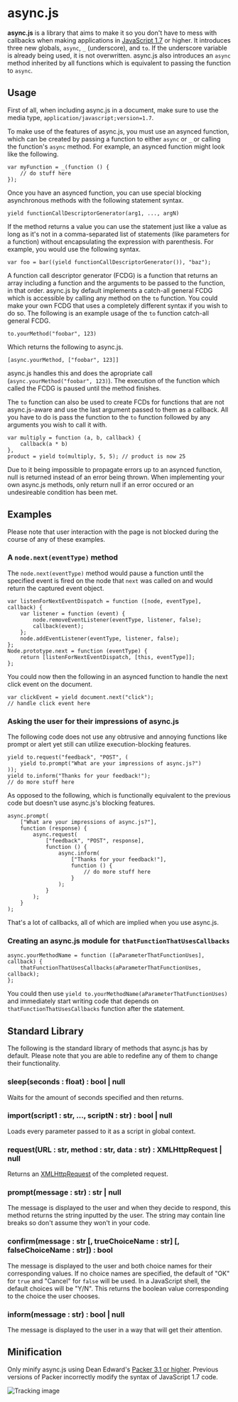 async.js
========


**async.js** is a library that aims to make it so you don't have to mess with callbacks
when making applications in [JavaScript 1.7][1] or higher. It introduces three new
globals, `async`, `_` (underscore), and `to`. If the underscore variable is already being
used, it is not overwritten. async.js also introduces an `async` method inherited by all
functions which is equivalent to passing the function to `async`.


Usage
-----

First of all, when including async.js in a document, make sure to use the media type,
`application/javascript;version=1.7`.

To make use of the features of async.js, you must use an asynced function,
which can be created by passing a function to either `async` or `_` or calling the
function's `async` method. For example, an asynced function might look like the following.

    var myFunction = _(function () {
        // do stuff here
    });

Once you have an asynced function, you can use special blocking asynchronous methods with
the following statement syntax.

    yield functionCallDescriptorGenerator(arg1, ..., argN)

If the method returns a value you can use the statement just like a value as long as it's
not in a comma-separated list of statements (like parameters for a function) without
encapsulating the expression with parenthesis. For example, you would use the following
syntax.

    var foo = bar((yield functionCallDescriptorGenerator()), "baz");

A function call descriptor generator (FCDG) is a function that returns an array including
a function and the arguments to be passed to the function, in that order. async.js by
default implements a catch-all general FCDG which is accessible by calling any method on
the `to` function. You could make your own FCDG that uses a completely different syntax
if you wish to do so. The following is an example usage of the `to` function
catch-all general FCDG.

    to.yourMethod("foobar", 123)

Which returns the following to async.js.

    [async.yourMethod, ["foobar", 123]]

async.js handles this and does the apropriate call
(`async.yourMethod("foobar", 123)`). The execution of the function which called the
FCDG is paused until the method finishes.

The `to` function can also be used to create FCDs for functions that are not
async.js-aware and use the last argument passed to them as a callback. All you have to do
is pass the function to the `to` function followed by any arguments you wish to call it
with.

    var multiply = function (a, b, callback) {
        callback(a * b)
    },
    product = yield to(multiply, 5, 5); // product is now 25

Due to it being impossible to propagate errors up to an asynced function, null is returned
instead of an error being thrown. When implementing your own async.js methods, only return
null if an error occured or an undesireable condition has been met.


Examples
--------

Please note that user interaction with the page is not blocked during the course of any
of these examples.


### A `node.next(eventType)` method

The `node.next(eventType)` method would pause a function until the specified event is
fired on the node that `next` was called on and would return the captured event object.

    var listenForNextEventDispatch = function ([node, eventType], callback) {
        var listener = function (event) {
            node.removeEventListener(eventType, listener, false);
            callback(event);
        };
        node.addEventListener(eventType, listener, false);
    };
    Node.prototype.next = function (eventType) {
        return [listenForNextEventDispatch, [this, eventType]];
    };

You could now then the following in an asynced function to handle the next click event
on the document.

    var clickEvent = yield document.next("click");
    // handle click event here


### Asking the user for their impressions of async.js

The following code does not use any obtrusive and annoying functions like prompt or
alert yet still can utilize execution-blocking features.

    yield to.request("feedback", "POST", (
        yield to.prompt("What are your impressions of async.js?")
    ));
    yield to.inform("Thanks for your feedback!");
    // do more stuff here

As opposed to the following, which is functionally equivalent to the previous code but
doesn't use async.js's blocking features.

    async.prompt(
        ["What are your impressions of async.js?"],
        function (response) {
            async.request(
                ["feedback", "POST", response],
                function () {
                    async.inform(
                        ["Thanks for your feedback!"],
                        function () {
                            // do more stuff here
                        }
                    );
                }
            );
        }
    );

That's a lot of callbacks, all of which are implied when you use async.js.


### Creating an async.js module for `thatFunctionThatUsesCallbacks`

    async.yourMethodName = function ([aParameterThatFunctionUses], callback) {
	    thatFunctionThatUsesCallbacks(aParameterThatFunctionUses, callback);
    };

You could then use `yield to.yourMethodName(aParameterThatFunctionUses)` and immediately
start writing code that depends on `thatFunctionThatUsesCallbacks` function after the
statement.


Standard Library
----------------

The following is the standard library of methods that async.js has by default.
Please note that you are able to redefine any of them to change their functionality.


### sleep(seconds : float) : bool | null

Waits for the amount of seconds specified and then returns.


### import(script1 : str, ..., scriptN : str) : bool | null

Loads every parameter passed to it as a script in global context.


### request(URL : str, method : str, data : str) : XMLHttpRequest | null

Returns an [XMLHttpRequest][2] of the completed request.


### prompt(message : str) : str | null

The message is displayed to the user and when they decide to respond, this
method returns the string inputted by the user. The string may contain line breaks so
don't assume they won't in your code.


### confirm(message : str [, trueChoiceName : str] [, falseChoiceName : str]) : bool

The message is displayed to the user and both choice names for their corresponding values.
If no choice names are specified, the default of "OK" for `true` and "Cancel" for `false`
will be used. In a JavaScript shell, the default choices will be "Y/N". This
returns the boolean value corresponding to the choice the user chooses.

### inform(message : str) : bool | null

The message is displayed to the user in a way that will get their attention.


Minification
------------

Only minify async.js using Dean Edward's [Packer 3.1 or higher][3]. Previous versions of
Packer incorrectly modify the syntax of JavaScript 1.7 code.


![Tracking image](//in.getclicky.com/212712ns.gif)


  [1]: https://developer.mozilla.org/en/New_in_javascript_1.7
  [2]: http://en.wikipedia.org/wiki/XMLHttpRequest
  [3]: http://base2.googlecode.com/svn/trunk/src/apps/packer/packer.html
